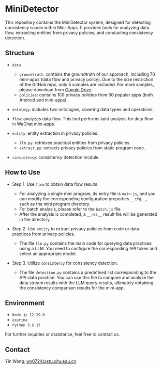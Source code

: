 # MiniDetector

This repository contains the MiniDetector system, designed for detecting consistency issues within Mini-Apps. It provides tools for analyzing data flow, extracting entities from privacy policies, and conducting consistency detection.

## Structure

* `data`
  * `groundtruth`: contains the groundtruth of our approach, including 70 mini-apps (data flow and privacy policy). Due to the size restriction of the GitHub repo, only 5 samples are included. For more samples, please download from [Google Drive](https://drive.google.com/file/d/1J0bUYwh6puWTtIAEi8423QWLfyMw1Y4U/view?usp=sharing).
  * `policies`: contains 100 privacy policies from 50 popular apps (both Android and mini-apps).

* `ontology`: includes two ontologies, covering data types and operations.
* `flow`: analyzes data flow. This tool performs taint analysis for data flow in WeChat mini-apps.
* `entity`: entity extraction in privacy policies. 
  - `llm.py`: retrieves practical entities from privacy policies.
  - `extract.py`: extracts privacy policies from static program code.
* `consistency`: consistency detection module.
  

## How to Use

* Step 1. Use `flow` to obtain data flow results. 
  * For analyzing a single mini program, its entry file is `main.js`, and you can modify the corresponding configuration properties `__cfg__`, such as the mini program directory. 
  * For batch analysis, please refer to the `batch.js` file.
  * After the analysis is completed, a `__res__` result file will be generated in the directory.

* Step 2. Use `entity` to extract privacy policies from code or data practices from privacy policies.
  * The file `llm.py` contains the main code for querying data practices using a LLM. You need to configure the corresponding API token and select an appropriate model.
* Step 3. Utilize `consistency` for consistency detection.
  * The file `detection.py` contains a predefined list corresponding to the API-data practice. You can use this file to compare and analyze the data stream results with the LLM query results, ultimately obtaining the consistency comparison results for the mini-app.
## Environment

* `Node.js 12.19.0`
* `esprima`
* `Python 3.6.13`

For further inquiries or assistance, feel free to contact us. 

## Contact

Yin Wang, wy0724@stu.xjtu.edu.cn
